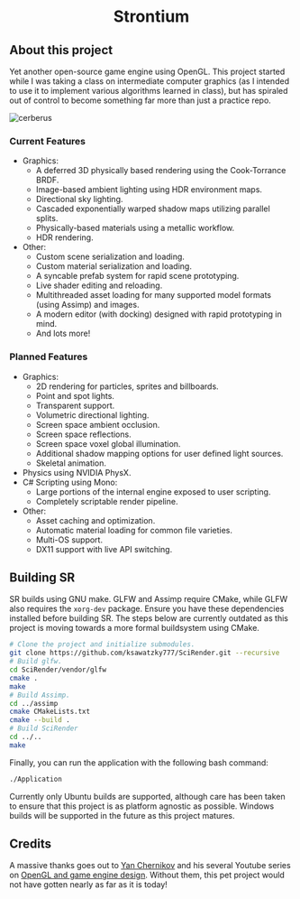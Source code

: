 # <h1 align="center">Strontium</h1>
## About this project
Yet another open-source game engine using OpenGL. This project started while I was taking a class on intermediate computer graphics (as I intended to use it to implement various algorithms learned in class), but has spiraled out of control to become something far more than just a practice repo.

![cerberus](https://github.com/ksawatzky777/SciRender/blob/main/media/cerberus.png)

### Current Features
- Graphics:
  - A deferred 3D physically based rendering using the Cook-Torrance BRDF.
  - Image-based ambient lighting using HDR environment maps.
  - Directional sky lighting.
  - Cascaded exponentially warped shadow maps utilizing parallel splits.
  - Physically-based materials using a metallic workflow.
  - HDR rendering.
- Other:
  - Custom scene serialization and loading.
  - Custom material serialization and loading.
  - A syncable prefab system for rapid scene prototyping.
  - Live shader editing and reloading.
  - Multithreaded asset loading for many supported model formats (using Assimp) and images.
  - A modern editor (with docking) designed with rapid prototyping in mind.
  - And lots more!

### Planned Features
- Graphics:
  - 2D rendering for particles, sprites and billboards.
  - Point and spot lights.
  - Transparent support.
  - Volumetric directional lighting.
  - Screen space ambient occlusion.
  - Screen space reflections.
  - Screen space voxel global illumination.
  - Additional shadow mapping options for user defined light sources.
  - Skeletal animation.
- Physics using NVIDIA PhysX.
- C# Scripting using Mono:
  - Large portions of the internal engine exposed to user scripting.
  - Completely scriptable render pipeline.
- Other:
  - Asset caching and optimization.
  - Automatic material loading for common file varieties.
  - Multi-OS support.
  - DX11 support with live API switching.

## Building SR
SR builds using GNU make. GLFW and Assimp require CMake, while GLFW also requires the `xorg-dev` package. Ensure you have these dependencies installed before building SR. The steps below are currently outdated as this project is moving towards a more formal buildsystem using CMake.
```bash
# Clone the project and initialize submodules.
git clone https://github.com/ksawatzky777/SciRender.git --recursive
# Build glfw.
cd SciRender/vendor/glfw
cmake .
make
# Build Assimp.
cd ../assimp
cmake CMakeLists.txt
cmake --build .
# Build SciRender
cd ../..
make
```
Finally, you can run the application with the following bash command:
```bash
./Application
```
Currently only Ubuntu builds are supported, although care has been taken to ensure that this project is as platform agnostic as possible. Windows builds will be supported in the future as this project matures.

## Credits
A massive thanks goes out to [Yan Chernikov](https://github.com/TheCherno) and his several Youtube series on
[OpenGL and game engine design](https://www.youtube.com/user/TheChernoProject). Without them,
this pet project would not have gotten nearly as far as it is today!
